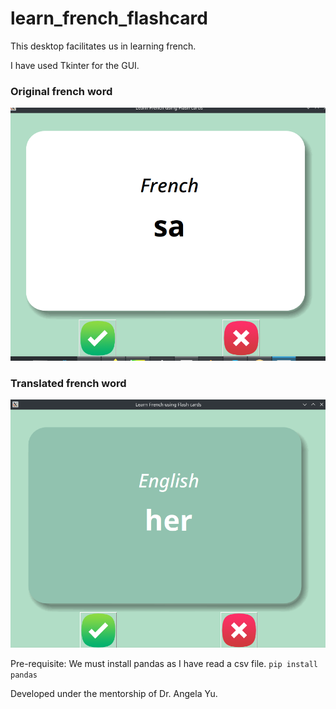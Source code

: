 # learn_french_flashcard
This desktop facilitates us in learning french. 

I have used Tkinter for the GUI. 

### Original french word

![french_word](/images/french_word_screenshot.png)

### Translated french word

![translated_word](/images/french_translated_word_screenshot.png)


Pre-requisite:
We must install pandas as I have read a csv file.
```pip install pandas ```


Developed under the mentorship of Dr. Angela Yu.
